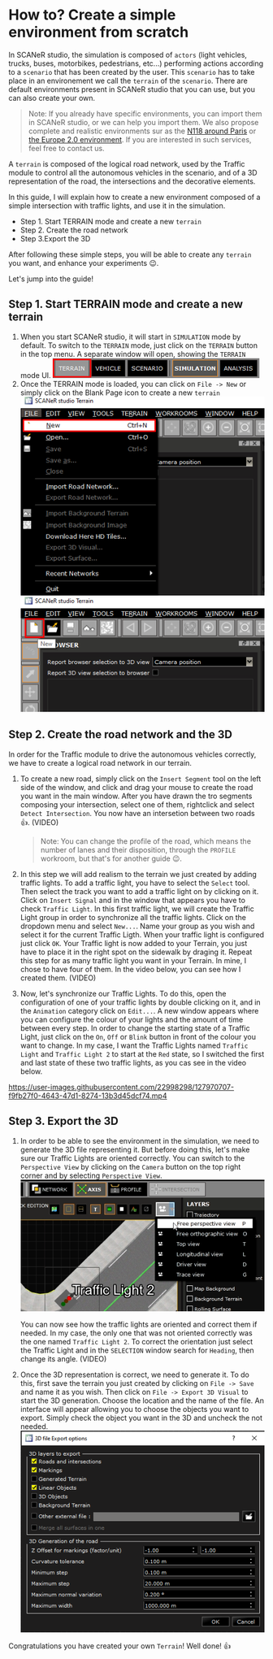 # How to? Create a simple environment from scratch

In SCANeR studio, the simulation is composed of `actors` (light vehicles, trucks, buses, motorbikes, pedestrians, etc...) performing actions according to a `scenario` that has been created by the user. This `scenario` has to take place in an environement we call the `terrain` of the `scenario`. There are default environments present in SCANeR studio that you can use, but you can also create your own.

> Note: If you already have specific environments, you can import them in SCANeR studio, or we can help you import them. We also propose complete and realistic environments sur as the [N118 around Paris](https://www.avsimulation.com/a86-n118/) or [the Europe 2.0 environment](https://www.avsimulation.com/europe-2-0/). If you are interested in such services, feel free to contact us.

A `terrain` is composed of the logical road network, used by the Traffic module to control all the autonomous vehicles in the scenario, and of a 3D representation of the road, the intersections and the decorative elements.

In this guide, I will explain how to create a new environment composed of a simple intersection with traffic lights, and use it in the simulation.

- Step 1. Start TERRAIN mode and create a new `terrain`
- Step 2. Create the road network
- Step 3.Export the 3D

After following these simple steps, you will be able to create any `terrain` you want, and enhance your experiments 😉.

Let's jump into the guide!

## Step 1. Start TERRAIN mode and create a new terrain

1. When you start SCANeR studio, it will start in `SIMULATION` mode by default. To switch to the `TERRAIN` mode, just click on the `TERRAIN` button in the top menu. A separate window will open, showing the `TERRAIN` mode UI.
   ![SCANeR modes](./assets/SCANeR_modes.png)
2. Once the TERRAIN mode is loaded, you can click on `File -> New` or simply click on the Blank Page icon to create a new `terrain`
   ![New terrain 1](./assets/New_terrain1.png) ![New terrain 2](./assets/New_terrain2.png)

## Step 2. Create the road network and the 3D

In order for the Traffic module to drive the autonomous vehicles correctly, we have to create a logical road network in our terrain.

1. To create a new road, simply click on the `Insert Segment` tool on the left side of the window, and click and drag your mouse to create the road you want in the main window. After you have drawn the tro segments composing your intersection, select one of them, rightclick and select `Detect Intersection`. You now have an intersetion between two roads 👍. (VIDEO)
   

   > Note: You can change the profile of the road, which means the number of lanes and their disposition, through the `PROFILE` workroom, but that's for another guide 😉.

2. In this step we will add realism to the terrain we just created by adding traffic lights. To add a traffic light, you have to select the `Select` tool. Then select the track you want to add a traffic light on by clicking on it. Click on `Insert Signal` and in the window that appears you have to check `Traffic Light`. In this first traffic light, we will create the Traffic Light group in order to synchronize all the traffic lights. Click on the dropdown menu and select `New...`. Name your group as you wish and select it for the current Traffic Ligth. When your traffic light is configured just click `OK`. Your Traffic light is now added to your Terrain, you just have to place it in the right spot on the sidewalk by draging it. Repeat this step for as many traffic light you want in your Terrain. In mine, I chose to have four of them. In the video below, you can see how I created them. (VIDEO)
   

3. Now, let's synchronize our Traffic Lights. To do this, open the configuration of one of your traffic lights by double clicking on it, and in the `Animation` category click on `Edit...`. A new window appears where you can configure the colour of your lights and the amount of time between every step. In order to change the starting state of a Traffic Light, just click on the `On`, `Off` or `Blink` button in front of the colour you want to change. In my case, I want the Traffic Lights named `Traffic Light` and `Traffic Light 2` to start at the `Red` state, so I switched the first and last state of these two traffic lights, as you cas see in the video below. 

https://user-images.githubusercontent.com/22998298/127970707-f9fb27f0-4643-47d1-8274-13b3d45dcf74.mp4



## Step 3. Export the 3D

1. In order to be able to see the environment in the simulation, we need to generate the 3D file representing it. But before doing this, let's make sure our Traffic Lights are oriented correctly. You can switch to the `Perspective View` by clicking on the `Camera` button on the top right corner and by selecting `Perspective View`.
   ![Perspective View](./assets/Perspective_View.png)

   You can now see how the traffic lights are oriented and correct them if needed. In my case, the only one that was not oriented correctly was the one named `Traffic Light 2`. To correct the orientation just select the Traffic Light and in the `SELECTION` window search for `Heading`, then change its angle. (VIDEO)
   

2. Once the 3D representation is correct, we need to generate it. To do this, first save the terrain you just created by clicking on `File -> Save` and name it as you wish. Then click on `File -> Export 3D Visual` to start the 3D generation. Choose the location and the name of the file. An interface will appear allowing you to choose the objects you want to export. Simply check the object you want in the 3D and uncheck the not needed. ![Export Parameters](./assets/Export_Parameters.png)

Congratulations you have created your own `Terrain`! Well done! 👍

